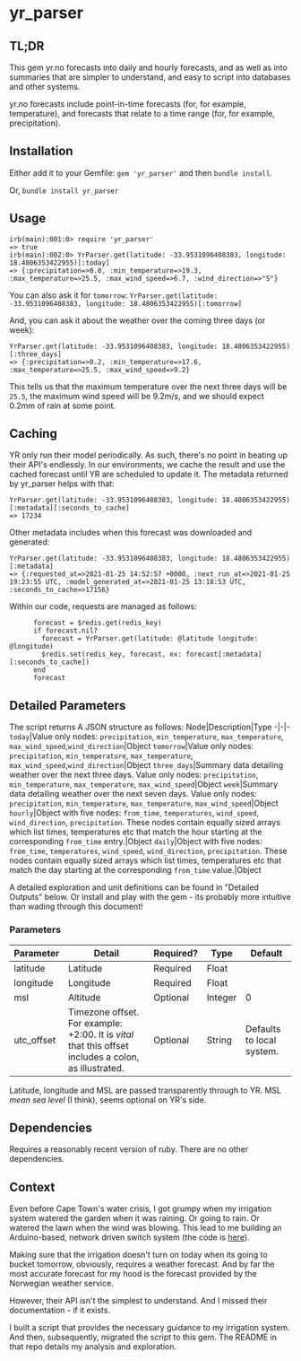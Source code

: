 
# yr_parser

## TL;DR
This gem yr.no forecasts into daily and hourly forecasts, and as well as into summaries that are simpler to understand, and easy to script into databases and other systems.

yr.no forecasts include point-in-time forecasts (for, for example, temperature), and forecasts that relate to a time range (for, for example, precipitation).

## Installation
Either add it to your Gemfile:
`gem 'yr_parser'` and then `bundle install`.

Or,
`bundle install yr_parser`

## Usage
```
irb(main):001:0> require 'yr_parser'
=> true
irb(main):002:0> YrParser.get(latitude: -33.9531096408383, longitude: 18.4806353422955)[:today]
=> {:precipitation=>0.0, :min_temperature=>19.3, :max_temperature=>25.5, :max_wind_speed=>6.7, :wind_direction=>"S"}
```
You can also ask it for `tomorrow`: `YrParser.get(latitude: -33.9531096408383, longitude: 18.4806353422955)[:tomorrow]`

And, you can ask it about the weather over the coming three days (or week): 
```
YrParser.get(latitude: -33.9531096408383, longitude: 18.4806353422955)[:three_days]
=> {:precipitation=>0.2, :min_temperature=>17.6, :max_temperature=>25.5, :max_wind_speed=>9.2}
```
This tells us that the maximum temperature over the next three days will be `25.5`, the maximum wind speed will be 9.2m/s, and we should expect 0.2mm of rain at some point.
## Caching
YR only run their model periodically. As such, there's no point in beating up their API's endlessly. In our environments, we cache the result and use the cached forecast until YR are scheduled to update it. The metadata returned by yr_parser helps with that:
```
YrParser.get(latitude: -33.9531096408383, longitude: 18.4806353422955)[:metadata][:seconds_to_cache]
=> 17234
```
Other metadata includes when this forecast was downloaded and generated:
```
YrParser.get(latitude: -33.9531096408383, longitude: 18.4806353422955)[:metadata]
=> {:requested_at=>2021-01-25 14:52:57 +0000, :next_run_at=>2021-01-25 19:23:55 UTC, :model_generated_at=>2021-01-25 13:18:53 UTC, :seconds_to_cache=>17156}
```
Within our code, requests are managed as follows:
```
      forecast = $redis.get(redis_key)
      if forecast.nil?
        forecast = YrParser.get(latitude: @latitude longitude: @longitude)
        $redis.set(redis_key, forecast, ex: forecast[:metadata][:seconds_to_cache])
      end
      forecast
```

## Detailed Parameters
The script returns A JSON structure as follows:
Node|Description|Type
-|-|-
`today`|Value only nodes: `precipitation`, `min_temperature`, `max_temperature`, `max_wind_speed`,`wind_direction`|Object
`tomorrow`|Value only nodes: `precipitation`, `min_temperature`, `max_temperature`, `max_wind_speed`,`wind_direction`|Object
`three_days`|Summary data detailing weather over the next three days. Value only nodes: `precipitation`, `min_temperature`, `max_temperature`, `max_wind_speed`|Object
`week`|Summary data detailing weather over the next seven days. Value only nodes: `precipitation`, `min_temperature`, `max_temperature`, `max_wind_speed`|Object
`hourly`|Object with five nodes: `from_time`, `temperatures`, `wind_speed`, `wind_direction`, `precipitation`. These nodes contain equally sized arrays which list times, temperatures etc that match the hour starting at the corresponding `from_time` entry.|Object
`daily`|Object with five nodes: `from_time`, `temperatures`, `wind_speed`, `wind_direction`, `precipitation`. These nodes contain equally sized arrays which list times, temperatures etc that match the day starting at the corresponding `from_time` value.|Object

A detailed exploration and unit definitions can be found in "Detailed Outputs" below. Or install and play with the gem - its probably more intuitive than wading through this document!

### Parameters
Parameter|Detail|Required?|Type|Default
---|---|--|--|--
latitude|Latitude|Required|Float|
longitude|Longitude|Required|Float|
msl|Altitude|Optional|Integer|0
utc_offset|Timezone offset. For example: +2:00. It is *vital* that this offset includes a colon, as illustrated.|Optional|String|Defaults to local system.

Latitude, longitude and MSL are passed transparently through to YR. MSL *mean sea level* (I think), seems optional on YR's side.

## Dependencies
Requires a reasonably recent version of ruby. There are no other dependencies.

## Context
Even before Cape Town's water crisis, I got grumpy when my irrigation system watered the garden when it was raining. Or going to rain. Or watered the lawn when the wind was blowing. This lead to me building an Arduino-based, network driven switch system (the code is [here](https://github.com/renenw/harduino/blob/master/switch/switch.ino)). 

Making sure that the irrigation doesn't turn on today when its going to bucket tomorrow, obviously, requires a weather forecast. And by far the most accurate forecast for my hood is the forecast provided by the Norwegian weather service.

However, their API isn't the simplest to understand. And I missed their documentation - if it exists.

I built a script that provides the necessary guidance to my irrigation system. And then, subsequently, migrated the script to this gem. The README in that  repo details my analysis and exploration.